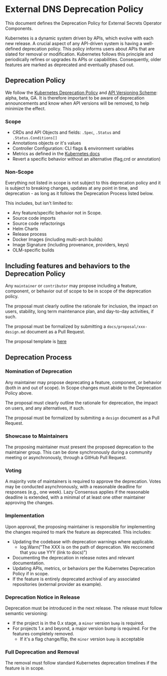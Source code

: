 # External DNS Deprecation Policy

This document defines the Deprecation Policy for External Secrets Operator Components.

Kubernetes is a dynamic system driven by APIs, which evolve with each new release. A crucial aspect of any API-driven system is having a well-defined deprecation policy. This policy informs users about APIs that are slated for removal or modification. Kubernetes follows this principle and periodically refines or upgrades its APIs or capabilities. Consequently, older features are marked as deprecated and eventually phased out.

## Deprecation Policy

We follow the [Kubernetes Deprecation Policy](https://kubernetes.io/docs/reference/using-api/deprecation-policy/) and [API Versioning Scheme](https://kubernetes.io/docs/reference/using-api/#api-versioning): alpha, beta, GA. It is therefore important to be aware of deprecation announcements and know when API versions will be removed, to help minimize the effect.

### Scope

* CRDs and API Objects and fields: `.Spec`, `.Status` and `.Status.Conditions[]`
* Annotations objects or it's values
* Controller Configuration: CLI flags & environment variables
* Metrics as defined in the [Kubernetes docs](https://kubernetes.io/docs/reference/using-api/deprecation-policy/#deprecating-a-metric)
* Revert a specific behavior without an alternative (flag,crd or annotation)

### Non-Scope

Everything not listed in scope is not subject to this deprecation policy and it is subject to breaking changes, updates at any point in time, and deprecation - as long as it follows the Deprecation Process listed below.

This includes, but isn't limited to:

- Any feature/specific behavior not in Scope.
- Source code imports
- Source code refactorings
- Helm Charts
- Release process
- Docker Images (including multi-arch builds)
- Image Signature (including provenance, providers, keys)
- OLM-specific builds

## Including features and behaviors to the Deprecation Policy

Any `maintainer` or `contributor` may propose including a feature, component, or behavior out of scope to be in scope of the deprecation policy.

The proposal must clearly outline the rationale for inclusion, the impact on users, stability, long term maintenance plan, and day-to-day activities, if such.

The proposal must be formalized by submitting a `docs/proposal/xxx-design.md` document as a Pull Request.

The proposal template is [here](docs/proposal/design-template.md)

## Deprecation Process

### Nomination of Deprecation

Any maintainer may propose deprecating a feature, component, or behavior (both in and out of scope). In Scope changes must abide to the Deprecation Policy above.

The proposal must clearly outline the rationale for deprecation, the impact on users, and any alternatives, if such.

The proposal must be formalized by submiting a `design` document as a Pull Request.

### Showcase to Maintainers

The proposing maintainer must present the proposed deprecation to the maintainer group. This can be done synchronously during a community meeting or asynchronously, through a GitHub Pull Request.

### Voting

A majority vote of maintainers is required to approve the deprecation.
Votes may be conducted asynchronously, with a reasonable deadline for responses (e.g., one week). Lazy Consensus applies if the reasonable deadline is extended, with a minimal of at least one other maintainer approving the changes.

### Implementation

Upon approval, the proposing maintainer is responsible for implementing the changes required to mark the feature as deprecated. This includes:

* Updating the codebase with deprecation warnings where applicable.
  - log.Warn("The XXX is on the path of deprecation. We reccomend that you use YYY (link to docs)")
* Documenting the deprecation in release notes and relevant documentation.
* Updating APIs, metrics, or behaviors per the Kubernetes Deprecation Policy if in scope.
* If the feature is entirely deprecated archival of any associated repositories (external provider as example).

### Deprecation Notice in Release

Deprecation must be introduced in the next release. The release must follow semantic versioning:
* If the project is in the 0.x stage, a `minor` version `bump` is required.
* For projects 1.x and beyond, a major version bump is required. For the features completely removed.
  - If it's a flag change/flip, the `minor` version `bump` is acceptable

### Full Deprecation and Removal

The removal must follow standard Kubernetes deprecation timelines if the feature is in scope.
